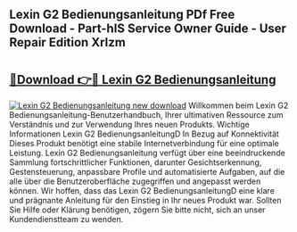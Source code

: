## Lexin G2 Bedienungsanleitung PDf Free Download - Part-hIS Service Owner Guide - User Repair Edition XrIzm

# <h2><a href="http://df44lh.blite.top/?on=Lexin+G2+Bedienungsanleitung">🔗Download 👉🔴 Lexin G2 Bedienungsanleitung</a></h2>

[![Lexin G2 Bedienungsanleitung new download](https://i.imgur.com/lujVjoI.png)](http://df44lh.blite.top/?on=Lexin+G2+Bedienungsanleitung)
Willkommen beim Lexin G2 Bedienungsanleitung-Benutzerhandbuch, Ihrer ultimativen Ressource zum Verständnis und zur Verwendung Ihres neuen Produkts. Wichtige Informationen Lexin G2 BedienungsanleitungD In Bezug auf Konnektivität Dieses Produkt benötigt eine stabile Internetverbindung für eine optimale Leistung. Lexin G2 Bedienungsanleitung verfügt über eine beeindruckende Sammlung fortschrittlicher Funktionen, darunter Gesichtserkennung, Gestensteuerung, anpassbare Profile und automatisierte Aufgaben, auf die alle über die Benutzeroberfläche zugegriffen und angepasst werden können. Wir hoffen, dass das Lexin G2 BedienungsanleitungD eine klare und prägnante Anleitung für den Einstieg in Ihr neues Produkt war. Sollten Sie Hilfe oder Klärung benötigen, zögern Sie bitte nicht, sich an unser Kundendienstteam zu wenden.
